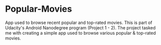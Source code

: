 # Popular-Movies

App used to browse recent popular and top-rated movies. This is part of Udacity's Android Nanodegree program (Project 1 - 2). The project tasked me with creating a simple app used to browse various popular & top-rated movies.
